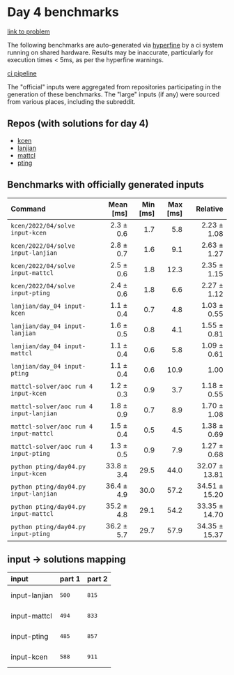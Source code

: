 # Day 4 benchmarks

[link to problem](http://adventofcode.com/2022/day/4)

The following benchmarks are auto-generated via [hyperfine](https://github.com/sharkdp/hyperfine) by a ci system running on shared hardware. Results may be inaccurate, particularly for execution times < 5ms, as per the hyperfine warnings.

[ci pipeline](http://ci.papercode.net:8080/teams/aoc2022/pipelines/aoc-compare-2022)

The "official" inputs were aggregated from repositories participating in the generation of these benchmarks. The "large" inputs (if any) were sourced from various places, including the subreddit.

## Repos (with solutions for day 4)


- [kcen](https://github.com/kcen/AdventOfCode)
- [lanjian](https://github.com/LanJian/aoc-2022)
- [mattcl](https://github.com/mattcl/aoc2022)
- [pting](https://github.com/pting/aoc2022)

## Benchmarks with officially generated inputs
| Command | Mean [ms] | Min [ms] | Max [ms] | Relative |
|:---|---:|---:|---:|---:|
| `kcen/2022/04/solve input-kcen` | 2.3 ± 0.6 | 1.7 | 5.8 | 2.23 ± 1.08 |
| `kcen/2022/04/solve input-lanjian` | 2.8 ± 0.7 | 1.6 | 9.1 | 2.63 ± 1.27 |
| `kcen/2022/04/solve input-mattcl` | 2.5 ± 0.6 | 1.8 | 12.3 | 2.35 ± 1.15 |
| `kcen/2022/04/solve input-pting` | 2.4 ± 0.6 | 1.8 | 6.6 | 2.27 ± 1.12 |
| `lanjian/day_04 input-kcen` | 1.1 ± 0.4 | 0.7 | 4.8 | 1.03 ± 0.55 |
| `lanjian/day_04 input-lanjian` | 1.6 ± 0.5 | 0.8 | 4.1 | 1.55 ± 0.81 |
| `lanjian/day_04 input-mattcl` | 1.1 ± 0.4 | 0.6 | 5.8 | 1.09 ± 0.61 |
| `lanjian/day_04 input-pting` | 1.1 ± 0.4 | 0.6 | 10.9 | 1.00 |
| `mattcl-solver/aoc run 4 input-kcen` | 1.2 ± 0.3 | 0.9 | 3.7 | 1.18 ± 0.55 |
| `mattcl-solver/aoc run 4 input-lanjian` | 1.8 ± 0.9 | 0.7 | 8.9 | 1.70 ± 1.08 |
| `mattcl-solver/aoc run 4 input-mattcl` | 1.5 ± 0.4 | 0.5 | 4.5 | 1.38 ± 0.69 |
| `mattcl-solver/aoc run 4 input-pting` | 1.3 ± 0.5 | 0.9 | 7.9 | 1.27 ± 0.68 |
| `python pting/day04.py input-kcen` | 33.8 ± 3.4 | 29.5 | 44.0 | 32.07 ± 13.81 |
| `python pting/day04.py input-lanjian` | 36.4 ± 4.9 | 30.0 | 57.2 | 34.51 ± 15.20 |
| `python pting/day04.py input-mattcl` | 35.2 ± 4.8 | 29.1 | 54.2 | 33.35 ± 14.70 |
| `python pting/day04.py input-pting` | 36.2 ± 5.7 | 29.7 | 57.9 | 34.35 ± 15.37 |

## input -> solutions mapping
|input|part 1|part 2|
|:---|:---|:---|
|input-lanjian|<pre>500</pre>|<pre>815</pre>|
|input-mattcl|<pre>494</pre>|<pre>833</pre>|
|input-pting|<pre>485</pre>|<pre>857</pre>|
|input-kcen|<pre>588</pre>|<pre>911</pre>|
